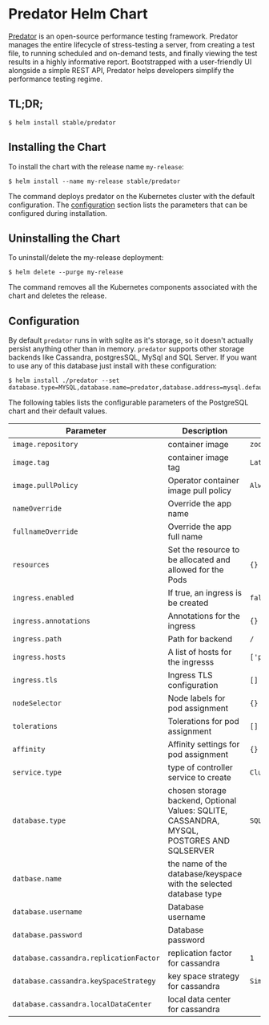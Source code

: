 # Predator Helm Chart

[Predator](https://github.com/Zooz/predator) is an open-source performance testing framework. Predator manages the entire lifecycle of stress-testing a server, from creating a test file, to running scheduled and on-demand tests, and finally viewing the test results in a highly informative report. Bootstrapped with a user-friendly UI alongside a simple REST API, Predator helps developers simplify the performance testing regime.
                                             


## TL;DR;

```console
$ helm install stable/predator
```

## Installing the Chart

To install the chart with the release name `my-release`:

```console
$ helm install --name my-release stable/predator
```

The command deploys predator on the Kubernetes cluster with the default configuration. The [configuration](#configuration) section lists the parameters that can be configured during installation.

## Uninstalling the Chart

To uninstall/delete the my-release deployment:

```console
$ helm delete --purge my-release
```

The command removes all the Kubernetes components associated with the chart and deletes the release.

## Configuration

By default `predator` runs in with sqlite as it's storage, so it doesn't actually persist anything other than in memory.
`predator` supports other storage backends like Cassandra, postgresSQL, MySql and SQL Server.
If you want to use any of this database just install with these configuration:

```console
$ helm install ./predator --set database.type=MYSQL,database.name=predator,database.address=mysql.default,database.password=cHJlZGF0b3I=,database.password=cHJlZGF0b3I=
```

The following tables lists the configurable parameters of the PostgreSQL chart and their default values.


| Parameter            | Description                                                      | Default                                      |
| -------------------- | ---------------------------------------------------------------- | -------------------------------------------- |
| `image.repository`   | container image                                                  | `zooz/predator                        `      |
| `image.tag`          | container image tag                                              | `Latest`                                     |
| `image.pullPolicy`   | Operator container image pull policy                             | `Always`                                     |
| `nameOverride`       | Override the app name                                            |                                              |
| `fullnameOverride`   | Override the app full name                                       |                                              |
| `resources`          | Set the resource to be allocated and allowed for the Pods        | `{}`                                         |
| `ingress.enabled`    | If true, an ingress is be created                                | `false`
| `ingress.annotations`| Annotations for the ingress                                      | `{}`
| `ingress.path`       | Path for backend                                                 | `/`
| `ingress.hosts`      | A list of hosts for the ingresss                                 | `['predator.local']`
| `ingress.tls`        | Ingress TLS configuration                                        | `[]`
| `nodeSelector`       | Node labels for pod assignment                                   | `{}`                                         |
| `tolerations`        | Tolerations for pod assignment                                   | `[]`                                         |
| `affinity`           | Affinity settings for pod assignment                             | `{}`                                         |
| `service.type`       | type of controller service to create                             | `ClusterIP`
| `database.type`      | chosen storage backend, Optional Values: SQLITE, CASSANDRA, MYSQL, POSTGRES AND SQLSERVER | `SQLITE`
| `datbase.name`       | the name of the database/keyspace with the selected database type|
| `database.username`  | Database username                                                |                                              |
| `database.password`  | Database password                                                |                                              |
| `database.cassandra.replicationFactor`  | replication factor for cassandra              | `1`                                          |
| `database.cassandra.keySpaceStrategy`  | key space strategy for cassandra               | `SimpleStrategy`                             |
| `database.cassandra.localDataCenter`  | local data center for cassandra                                                                |                                              |
